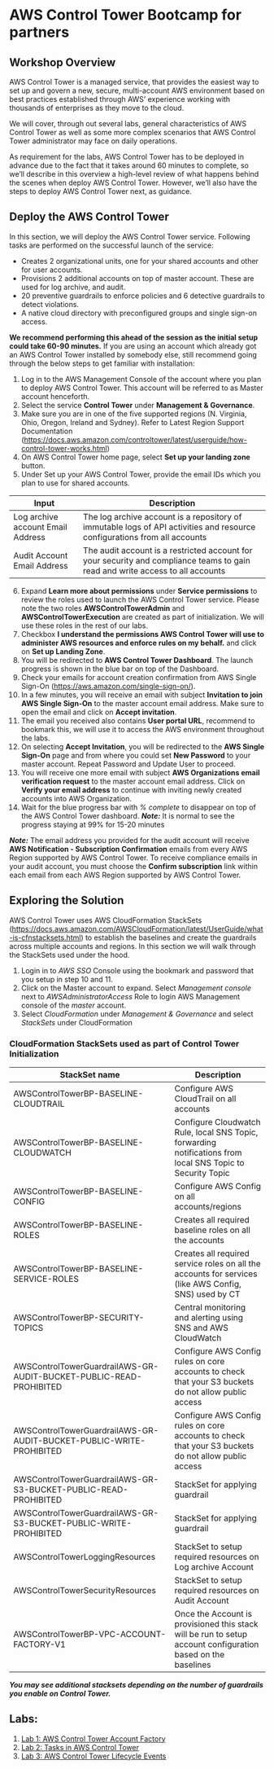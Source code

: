 # AWS Control Tower Bootcamp for partners

## Workshop Overview

AWS Control Tower is a managed service, that provides the easiest way to set up and govern a new, secure, multi-account AWS environment based on best practices established through AWS’ experience working with thousands of enterprises as they move to the cloud. 

We will cover, through out several labs, general characteristics of AWS Control Tower as well as some more complex scenarios that AWS Control Tower administrator may face on daily operations.

As requirement for the labs, AWS Control Tower has to be deployed in advance due to the fact that it takes around 60 minutes to complete, so we’ll describe in this overview a high-level review of what happens behind the scenes when deploy AWS Control Tower. However, we’ll also have the steps to deploy AWS Control Tower next, as guidance.

## Deploy the AWS Control Tower 

In this section, we will deploy the AWS Control Tower service. Following tasks are performed on the successful launch of the service:

* Creates 2 organizational units, one for your shared accounts and other for user accounts.
* Provisions 2 additional accounts on top of master account. These are used for log archive, and audit.
* 20 preventive guardrails to enforce policies and 6 detective guardrails to detect violations.
* A native cloud directory with preconfigured groups and single sign-on access.

**We recommend performing this ahead of the session as the initial setup could take 60-90 minutes.** If you are using an account which already got an AWS Control Tower installed by somebody else, still recommend going through the below steps to get familiar with installation:

1. Log in to the AWS Management Console of the account where you plan to deploy AWS Control Tower. This account will be referred to as Master account henceforth.
2. Select the service **Control Tower** under **Management & Governance**.
3. Make sure you are in one of the five supported regions (N. Virginia, Ohio, Oregon, Ireland and Sydney). Refer to Latest Region Support Documentation (https://docs.aws.amazon.com/controltower/latest/userguide/how-control-tower-works.html)
4. On AWS Control Tower home page, select **Set up your landing zone** button.
5. Under Set up your AWS Control Tower, provide the email IDs which you plan to use for shared accounts.

|Input	|Description  |
|---	|---	|
|Log archive account Email Address	|The log archive account is a repository of immutable logs of API activities and resource configurations from all accounts  |
|Audit Account Email Address	|The audit account is a restricted account for your security and compliance teams to gain read and write access to all accounts |

6. Expand **Learn more about permissions** under **Service permissions** to review the roles used to launch the AWS Control Tower service. Please note the two roles **AWSControlTowerAdmin** and **AWSControlTowerExecution** are created as part of initialization. We will use these roles in the rest of our labs.
7. Checkbox **I understand the permissions AWS Control Tower will use to administer AWS resources and enforce rules on my behalf.** and click on **Set up Landing Zone**.
8. You will be redirected to **AWS Control Tower Dashboard**. The launch progress is shown in the blue bar on top of the Dashboard.
9. Check your emails for account creation confirmation from AWS Single Sign-On (https://aws.amazon.com/single-sign-on/).
10. In a few minutes, you will receive an email with subject **Invitation to join AWS Single Sign-On** to the master account email address. Make sure to open the email and click on **Accept invitation**.
11. The email you received also contains **User portal URL**, recommend to bookmark this, we will use it to access the AWS environment throughout the labs.
12. On selecting **Accept Invitation**, you will be redirected to the **AWS Single Sign-On** page and from where you could set **New Password** to your master account. Repeat Password and Update User to proceed.
13. You will receive one more email with subject **AWS Organizations email verification request** to the master account email address. Click on **Verify your email address** to continue with inviting newly created accounts into AWS Organization.
14. Wait for the blue progress bar with *% complete* to disappear on top of the AWS Control Tower dashboard. ***Note:*** It is normal to see the progress staying at 99% for 15-20 minutes

***Note:*** The email address you provided for the audit account will receive **AWS Notification - Subscription Confirmation** emails from every AWS Region supported by AWS Control Tower. To receive compliance emails in your audit account, you must choose the **Confirm subscription** link within each email from each AWS Region supported by AWS Control Tower.

## Exploring the Solution 

AWS Control Tower uses AWS CloudFormation StackSets (https://docs.aws.amazon.com/AWSCloudFormation/latest/UserGuide/what-is-cfnstacksets.html) to establish the baselines and create the guardrails across multiple accounts and regions. In this section we will walk through the StackSets used under the hood.

1. Login in to *AWS SSO* Console using the bookmark and password that you setup in step 10 and 11.
2. Click on the Master account to expand. Select *Management console* next to *AWSAdministratorAccess* Role to login AWS Management console of the *master* account.
3. Select *CloudFormation* under *Management & Governance* and select *StackSets* under CloudFormation

### CloudFormation StackSets used as part of Control Tower Initialization 

|StackSet name	|Description  |
|---	|---	|
|AWSControlTowerBP-BASELINE-CLOUDTRAIL	|Configure AWS CloudTrail on all accounts |
|AWSControlTowerBP-BASELINE-CLOUDWATCH	|Configure Cloudwatch Rule, local SNS Topic, forwarding notifications from local SNS Topic to Security Topic |
|AWSControlTowerBP-BASELINE-CONFIG	|Configure AWS Config on all accounts/regions |
|AWSControlTowerBP-BASELINE-ROLES	|Creates all required baseline roles on all the accounts |
|AWSControlTowerBP-BASELINE-SERVICE-ROLES	|Creates all required service roles on all the accounts for services (like AWS Config, SNS) used by CT |
|AWSControlTowerBP-SECURITY-TOPICS	|Central monitoring and alerting using SNS and AWS CloudWatch |
|AWSControlTowerGuardrailAWS-GR-AUDIT-BUCKET-PUBLIC-READ-PROHIBITED	|Configure AWS Config rules on core accounts to check that your S3 buckets do not allow public access |
|AWSControlTowerGuardrailAWS-GR-AUDIT-BUCKET-PUBLIC-WRITE-PROHIBITED	|Configure AWS Config rules on core accounts to check that your S3 buckets do not allow public access |
|AWSControlTowerGuardrailAWS-GR-S3-BUCKET-PUBLIC-READ-PROHIBITED	|StackSet for applying guardrail |
|AWSControlTowerGuardrailAWS-GR-S3-BUCKET-PUBLIC-WRITE-PROHIBITED	|StackSet for applying guardrail |
|AWSControlTowerLoggingResources	|StackSet to setup required resources on Log archive Account |
|AWSControlTowerSecurityResources	|StackSet to setup required resources on Audit Account |
|AWSControlTowerBP-VPC-ACCOUNT-FACTORY-V1	|Once the Account is provisioned this stack will be run to setup account configuration based on the baselines |

***You may see additional stacksets depending on the number of guardrails you enable on Control Tower.***


## Labs:

1. [Lab 1: AWS Control Tower Account Factory](https://github.com/denegrij/controltower/blob/master/lab1-account-factory.md) 
2. [Lab 2: Tasks in AWS Control Tower](https://github.com/denegrij/controltower/blob/master/lab2-tasks-in-control-tower.md) 
3. [Lab 3: AWS Control Tower Lifecycle Events](https://github.com/denegrij/controltower/blob/master/lab3-control-tower-lifecycle-events.md) 
